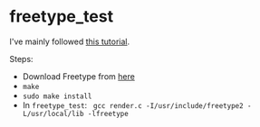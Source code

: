# freetype_test


I've mainly followed [this tutorial](https://www.freetype.org/freetype2/docs/tutorial/step1.html).

Steps:
- Download Freetype from [here](https://sourceforge.net/projects/freetype/files/)
- `make`
- `sudo make install`
- In `freetype_test`: ` gcc render.c -I/usr/include/freetype2 -L/usr/local/lib -lfreetype`
